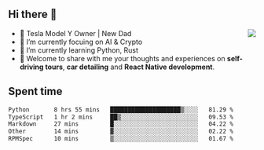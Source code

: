 ## Hi there 👋
<img align="right" src="https://github-readme-stats.vercel.app/api?username=ljunb&show_icons=true&icon_color=CE1D2D&text_color=718096&bg_color=00000000&hide_title=true&hide_border=true" />

- 🚗 Tesla Model Y Owner | New Dad
- 🔭 I’m currently focuing on AI & Crypto
- 🌱 I’m currently learning Python, Rust
- 💬 Welcome to share with me your thoughts and experiences on **self-driving tours**, **car detailing** and **React Native development**.




## Spent time
<!--START_SECTION:waka-->

```txt
Python       8 hrs 55 mins   ████████████████████▒░░░░   81.29 %
TypeScript   1 hr 2 mins     ██▒░░░░░░░░░░░░░░░░░░░░░░   09.53 %
Markdown     27 mins         █░░░░░░░░░░░░░░░░░░░░░░░░   04.22 %
Other        14 mins         ▓░░░░░░░░░░░░░░░░░░░░░░░░   02.22 %
RPMSpec      10 mins         ▒░░░░░░░░░░░░░░░░░░░░░░░░   01.67 %
```

<!--END_SECTION:waka-->
